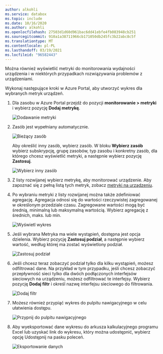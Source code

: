 ```yaml
---
author: alkohli
ms.service: databox
ms.topic: include
ms.date: 10/16/2020
ms.author: alkohli
ms.openlocfilehash: 27503d1d60d961bac6dd41ebfe4fb083948cb251
ms.sourcegitcommit: 910a1a38711966cb171050db245fc3b22abc8c5f
ms.translationtype: MT
ms.contentlocale: pl-PL
ms.lasthandoff: 03/19/2021
ms.locfileid: "96582443"
---
```

Można również wyświetlić metryki do monitorowania wydajności urządzenia i w niektórych przypadkach rozwiązywania problemów z urządzeniami.

Wykonaj następujące kroki w Azure Portal, aby utworzyć wykres dla wybranych metryk urządzeń.

1. Dla zasobu w Azure Portal przejdź do pozycji **monitorowanie > metryki** i wybierz pozycję **Dodaj metrykę**.

    ![Dodawanie metryki](media/data-box-gateway-view-metrics/view-metrics-add-metric.png)

2. Zasób jest wypełniany automatycznie.  

    ![Bieżący zasób](media/data-box-gateway-view-metrics/view-metrics-current-resource.png)

    Aby określić inny zasób, wybierz zasób. W bloku **Wybierz zasób** wybierz subskrypcję, grupę zasobów, typ zasobu i konkretny zasób, dla którego chcesz wyświetlić metryki, a następnie wybierz pozycję **Zastosuj**.

    ![Wybierz inny zasób](media/data-box-gateway-view-metrics/view-metrics-choose-another-resource.png)

3. Z listy rozwijanej wybierz metrykę, aby monitorować urządzenie. Aby zapoznać się z pełną listą tych metryk, zobacz [metryki na urządzeniu](#metrics-on-your-device).

4. Po wybraniu metryki z listy rozwijanej można także zdefiniować agregację. Agregacja odnosi się do wartości rzeczywistej zagregowanej w określonym przedziale czasu. Zagregowane wartości mogą być średnią, minimalną lub maksymalną wartością. Wybierz agregację z średnich, maks. lub min.

    ![Wyświetl wykres](media/data-box-gateway-view-metrics/view-metrics-view-chart.png)

5. Jeśli wybrana Metryka ma wiele wystąpień, dostępna jest opcja dzielenia. Wybierz pozycję **Zastosuj podział**, a następnie wybierz wartość, według której ma zostać wyświetlony podział.

    ![Zastosuj podział](media/data-box-gateway-view-metrics/view-metrics-apply-splitting.png)

6. Jeśli chcesz teraz zobaczyć podział tylko dla kilku wystąpień, możesz odfiltrować dane. Na przykład w tym przypadku, jeśli chcesz zobaczyć przepływność sieci tylko dla dwóch podłączonych interfejsów sieciowych na urządzeniu, możesz odfiltrować te interfejsy. Wybierz pozycję **Dodaj filtr** i określ nazwę interfejsu sieciowego do filtrowania.

    ![Dodaj filtr](media/data-box-gateway-view-metrics/view-metrics-add-filter.png)

7. Możesz również przypiąć wykres do pulpitu nawigacyjnego w celu ułatwienia dostępu.

    ![Przypnij do pulpitu nawigacyjnego](media/data-box-gateway-view-metrics/view-metrics-pin-to-dashboard.png)

8. Aby wyeksportować dane wykresu do arkusza kalkulacyjnego programu Excel lub uzyskać link do wykresu, który można udostępnić, wybierz opcję Udostępnij na pasku poleceń.

    ![Eksportowanie danych](media/data-box-gateway-view-metrics/view-metrics-export-data.png)
